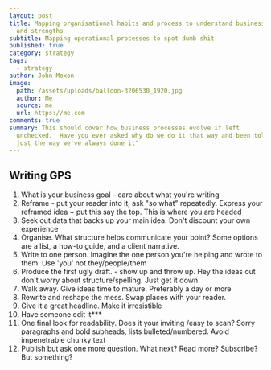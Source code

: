 ```yaml
---
layout: post
title: Mapping organisational habits and process to understand business problems
  and strengths
subtitle: Mapping operational processes to spot dumb shit
published: true
category: strategy
tags:
  - strategy
author: John Moxon
image:
  path: /assets/uploads/balloon-3206530_1920.jpg
  author: Me
  source: me
  url: https://me.com
comments: true
summary: This should cover how business processes evolve if left
  unchecked.  Have you ever asked why do we do it that way and been told "thats
  just the way we've always done it"
---
```

## Writing GPS
1. What is your business goal - care about what you're writing
2. Reframe - put your reader into it, ask "so what" repeatedly. Express your reframed idea + put this say the top. This is where you are headed
3. Seek out data that backs up your main idea. Don't discount your own experience
4. Organise. What structure helps communicate your point? Some options are a list, a how-to guide, and a client narrative.
5. Write to one person. Imagine the one person you're helping and wrote to them. Use 'you' not they/people/them
6. Produce the first ugly draft. - show up and throw up. Hey the ideas out don't worry about structure/spelling. Just get it down
7. Walk away. Give ideas time to mature. Preferably a day or more
8. Rewrite and reshape the mess. Swap places with your reader.
9. Give it a great headline. Make it irresistible
10. Have someone edit it***
11. One final look for readability. Does it your inviting /easy to scan? Sorry paragraphs and bold subheads, lists bulleted/numbered. Avoid impenetrable chunky text
12. Publish but ask one more question. What next? Read more? Subscribe? But something?